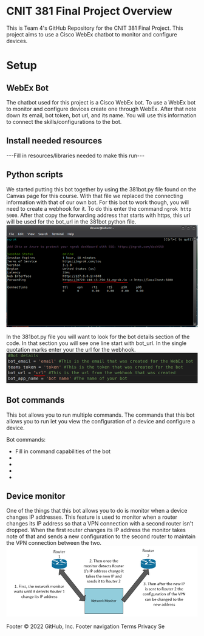 
# CNIT 381 Final Project Overview
This is Team 4's GitHub Repository for the CNIT 381 Final Project. This project aims to use a Cisco WebEx chatbot to monitor and configure devices.

# Setup
## WebEx Bot
The chatbot used for this project is a Cisco WebEx bot. To use a WebEx bot to monitor and configure devices create one through WebEx. After that note down its email, bot token, bot url, and its name. You will use this information to connect the skills/configurations to the bot.

## Install needed resources
---Fill in resources/libraries needed to make this run---

## Python scripts
We started putting this bot together by using the 381bot.py file found on the Canvas page for this course. With that file we replaced the connecting information with that of our own bot. For this bot to work though, you will need to create a webhook for it. To do this enter the command ```ngrok http 5000```. After that copy the forwarding address that starts with https, this url will be used for the bot_url in the 381bot python file.
![Bot URL creation](/Images/ngrokHTTP.PNG)

In the 381bot.py file you will want to look for the bot details section of the code. In that section you will see one line start with bot_url. In the single quotation marks enter your the url for the webhook.
![Webhook URL entry](/Images/botURL.PNG)

## Bot commands
This bot allows you to run multiple commands. The commands that this bot allows you to run let you view the configuration of a device and configure a device. 

Bot commands:
- Fill in command capabilities of the bot
-
-
-
-

## Device monitor
One of the things that this bot allows you to do is monitor when a device changes IP addresses. This feature is used to monitor when a router changes its IP address so that a VPN connection with a second router isn't dropped. When the first router changes its IP address the monitor takes note of that and sends a new configuration to the second router to maintain the VPN connection between the two.
![Device Monitor Diagram](/Images/vpndiag.PNG)

Footer
© 2022 GitHub, Inc.
Footer navigation
Terms
Privacy
Se
